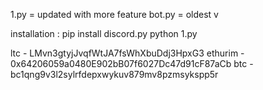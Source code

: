 1.py = updated with more feature
bot.py = oldest v

installation  :
pip install discord.py
python 1.py

ltc - LMvn3gtyjJvqfWtJA7fsWhXbuDdj3HpxG3
ethurim - 0x64206059a0480E902bB07f6027Dc47d91cF87aCb
btc - bc1qng9v3l2sylrfdepxwykuv879mv8pzmsykspp5r
